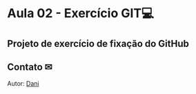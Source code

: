 # Aula 02 - Exercício GIT💻

## Projeto de exercício de fixação do GitHub

## Contato ✉

Autor: [Dani](danielnetoflorencio@gmail.com)
